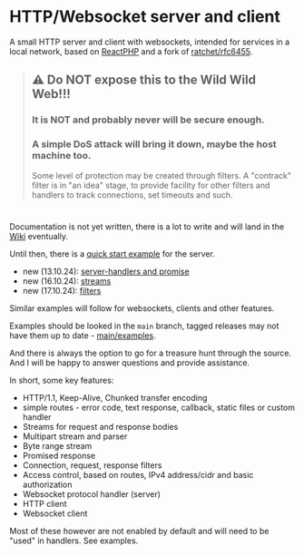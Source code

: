 # HTTP/Websocket server and client
A small HTTP server and client with websockets, intended for services in a local network, based on [ReactPHP](https://reactphp.org/) and a fork of [ratchet/rfc6455](https://github.com/ratchetphp/RFC6455).

> ## :warning: Do NOT expose this to the Wild Wild Web!!!
> ### It is NOT and probably never will be secure enough.
> ### A simple DoS attack will bring it down, maybe the host machine too.
> Some level of protection may be created through filters. A "contrack" filter is in "an idea" stage, to provide facility for other filters and handlers to track connections, set timeouts and such.

#
Documentation is not yet written, there is a lot to write and will land in the [Wiki](https://github.com/sharkydog/http/wiki) eventually.

Until then, there is a [quick start example](https://github.com/sharkydog/http/blob/main/examples/01-server-quickstart.php) for the server.
* new (13.10.24): [server-handlers and promise](https://github.com/sharkydog/http/blob/main/examples/02-server-handlers.php)
* new (16.10.24): [streams](https://github.com/sharkydog/http/blob/main/examples/03-server-streams.php)
* new (17.10.24): [filters](https://github.com/sharkydog/http/blob/main/examples/04-server-filters.php)

Similar examples will follow for websockets, clients and other features.

Examples should be looked in the `main` branch, tagged releases may not have them up to date - [main/examples](https://github.com/sharkydog/http/tree/main/examples).

And there is always the option to go for a treasure hunt through the source.
And I will be happy to answer questions and provide assistance.

In short, some key features:
- HTTP/1.1, Keep-Alive, Chunked transfer encoding
- simple routes - error code, text response, callback, static files or custom handler
- Streams for request and response bodies
- Multipart stream and parser
- Byte range stream
- Promised response
- Connection, request, response filters
- Access control, based on routes, IPv4 address/cidr and basic authorization
- Websocket protocol handler (server)
- HTTP client
- Websocket client

Most of these however are not enabled by default and will need to be "used" in handlers. See examples.
